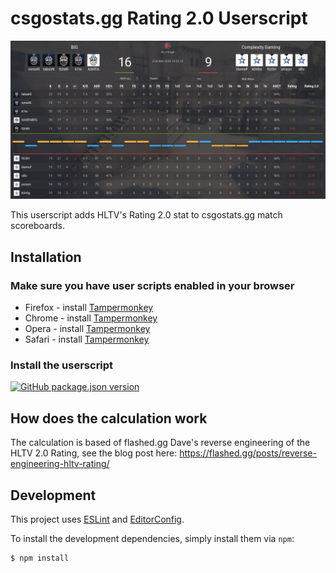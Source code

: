# csgostats.gg Rating 2.0 Userscript

![Preview](./img/preview.png)

This userscript adds HLTV's Rating 2.0 stat to csgostats.gg match scoreboards.

## Installation

### Make sure you have user scripts enabled in your browser

   * Firefox - install [Tampermonkey](https://tampermonkey.net/?ext=dhdg&browser=firefox)
   * Chrome - install [Tampermonkey](https://tampermonkey.net/?ext=dhdg&browser=chrome)
   * Opera - install [Tampermonkey](https://tampermonkey.net/?ext=dhdg&browser=opera)
   * Safari - install [Tampermonkey](https://tampermonkey.net/?ext=dhdg&browser=safari)

### Install the userscript

[![GitHub package.json version](https://img.shields.io/github/package-json/v/traschke/csgostats-rating20-userscpript?label=DOWNLOAD&style=for-the-badge)](https://github.com/traschke/csgostats-rating20-userscpript/blob/main/csgostats-rating20.user.js)

## How does the calculation work

The calculation is based of flashed.gg Dave's reverse engineering of the HLTV 2.0 Rating, see the blog post here: https://flashed.gg/posts/reverse-engineering-hltv-rating/

## Development

This project uses [ESLint](https://eslint.org/) and [EditorConfig](https://editorconfig.org/).

To install the development dependencies, simply install them via `npm`:

```console
$ npm install
```
